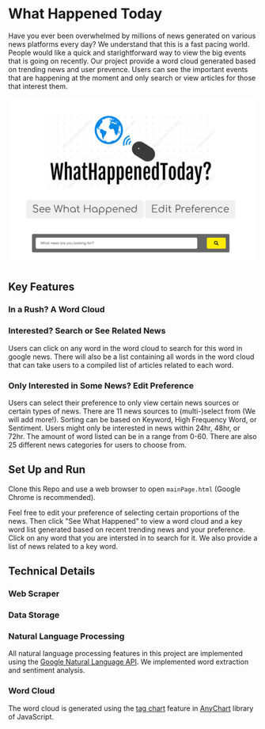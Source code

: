 # What Happened Today

Have you ever been overwhelmed by millions of news generated on various news platforms every day? We understand that this is a fast pacing world. People would like a quick and starightforward way to view the big events that is going on recently. Our project provide a word cloud generated based on trending news and user prevence. Users can see the important events that are happening at the moment and only search or view articles for those that interest them. 

![Main Page](https://raw.githubusercontent.com/YuqiZ2020/PicBed/master/img/20200913094939.png)

## Key Features

### In a Rush? A Word Cloud 

### Interested? Search or See Related News

Users can click on any word in the word cloud to search for this word in google news. There will also be a list containing all words in the word cloud that can take users to a compiled list of articles related to each word.  

### Only Interested in Some News? Edit Preference

Users can select their preference to only view certain news sources or certain types of news. There are 11 news sources to (multi-)select from (We will add more!). Sorting can be based on Keyword, High Frequency Word, or Sentiment. Users might only be interested in news within 24hr, 48hr, or 72hr. The amount of word listed can be in a range from 0-60. There are also 25 different news categories for users to choose from.  

## Set Up and Run

Clone this Repo and use a web browser to open ```mainPage.html``` (Google Chrome is recommended). 

Feel free to edit your preference of selecting certain proportions of the news. Then click "See What Happened" to view a word cloud and a key word list generated based on recent trending news and your preference. Click on any word that you are intersted in to search for it. We also provide a list of news related to a key word.  

## Technical Details

### Web Scraper

### Data Storage

### Natural Language Processing

All natural language processing features in this project are implemented using the [Google Natural Language API](https://cloud.google.com/natural-language/). We implemented word extraction and sentiment analysis. 

### Word Cloud

The word cloud is generated using the [tag chart](https://docs.anychart.com/Basic_Charts/Tag_Cloud) feature in [AnyChart](https://www.anychart.com/) library of JavaScript. 
